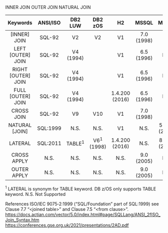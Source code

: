 

INNER JOIN
OUTER JOIN
NATURAL JOIN

| Keywords | ANSI/ISO | DB2 LUW | DB2 zOS| H2 | MSSQL | MySQL | MariaDB | PGSQL | Oracle |
| :---: |:---: |:---: |:---: |:---: |:---: |:---: |:---: |:---: |:---: |
| \[INNER] JOIN | SQL-92 | V2 | V2 | V1 | 7.0 (1998) | V4 | V5 | V6 | V7 |
| LEFT \[OUTER] JOIN | SQL-92 | V4 (1994) | | V1 | 6.5 (1996) | N.S. | N.S. | V6 | V7 |
| RIGHT \[OUTER] JOIN | SQL-92 | V4 (1994) | | V1 | 6.5 (1996) | N.S. | N.S. | V6 | V7 |
| FULL \[OUTER] JOIN | SQL-92 | V4 (1994) | | 1.4.200 (2016) | 6.5 (1996) |  N.S. | N.S. | 7.1 (2001) | 9i (2001) |
| CROSS JOIN | SQL-92 | V9 |  V10 | V1 | 7.0 (1998) | V4 | V5 | V6 | V7 |
| NATURAL \[JOIN] | SQL:1999 | N.S. | N.S. | V1 | N.S. | 5.0.12 (2005) | V5 | V6 | 9i (2011) |
| LATERAL | SQL:2011 | TABLE<sup>1</sup> | V6<sup>1</sup> (1998)  | 1.4.200 (2016) | N.S. | 8.0.14 (2018) | 10.3.3 (2018) | 8.0.10 (2018) | 12c (2013) |
| CROSS APPLY | N.S. | N.S. | N.S. | N.S. | 9.0 (2005) | N.S. | N.S. | N.S. | 12c (2013) |
| OUTER APPLY | N.S. | N.S. | N.S. | N.S. | 9.0 (2005) | N.S. | N.S. | N.S. | 12c (2013) |

<sup>1</sup> LATERAL is synonym for TABLE keyword. DB z/OS only supports TABLE keyword.
N.S. Not Supported

References
ISO/IEC 9075‑2:1999 (“SQL/Foundation” part of SQL:1999) see Clause 7.7 “\<joined table>” and Clause 7.5 “\<from clause>”.
https://docs.actian.com/vector/5.0/index.html#page/SQLLang/ANSI_2fISO_Join_Syntax.htm
https://conferences.gse.org.uk/2021/presentations/2AD.pdf
